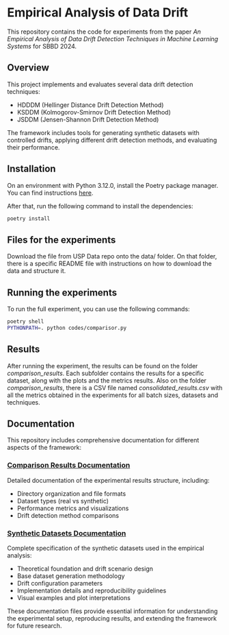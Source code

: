 # Empirical Analysis of Data Drift

This repository contains the code for experiments from the paper *An Empirical Analysis of Data Drift Detection Techniques in Machine Learning Systems* for SBBD 2024.

## Overview

This project implements and evaluates several data drift detection techniques:

- HDDDM (Hellinger Distance Drift Detection Method)
- KSDDM (Kolmogorov-Smirnov Drift Detection Method)
- JSDDM (Jensen-Shannon Drift Detection Method)

The framework includes tools for generating synthetic datasets with controlled drifts, applying different drift detection methods, and evaluating their performance.

## Installation

On an environment with Python 3.12.0, install the Poetry package manager. You can find instructions [here](https://python-poetry.org/docs/).

After that, run the following command to install the dependencies:

```bash
poetry install
```

## Files for the experiments

Download the file from USP Data repo onto the data/ folder.
On that folder, there is a specific README file with instructions on how to download the data and structure it.


## Running the experiments

To run the full experiment, you can use the following commands:

```bash
poetry shell
PYTHONPATH=. python codes/comparisor.py
```

## Results

After running the experiment, the results can be found on the folder _comparison_results_. 
Each subfolder contains the results for a specific dataset, along with the plots and the metrics results.
Also on the folder _comparison_results_, there is a CSV file named _consolidated_results.csv_ with all the metrics obtained in the experiments for all batch sizes, datasets and techniques.

## Documentation

This repository includes comprehensive documentation for different aspects of the framework:

### [Comparison Results Documentation](comparison_results/README.md)
Detailed documentation of the experimental results structure, including:
- Directory organization and file formats
- Dataset types (real vs synthetic)
- Performance metrics and visualizations
- Drift detection method comparisons

### [Synthetic Datasets Documentation](synthetic_datasets_documentation.md)
Complete specification of the synthetic datasets used in the empirical analysis:
- Theoretical foundation and drift scenario design
- Base dataset generation methodology
- Drift configuration parameters
- Implementation details and reproducibility guidelines
- Visual examples and plot interpretations

These documentation files provide essential information for understanding the experimental setup, reproducing results, and extending the framework for future research.
